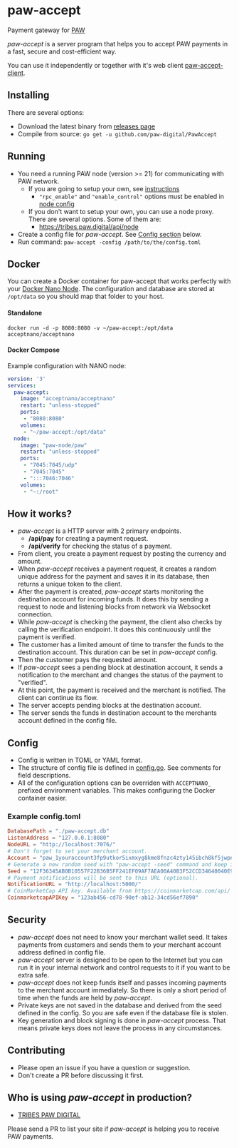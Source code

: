 # paw-accept

Payment gateway for [PAW](https://paw.digital)

*paw-accept* is a server program that helps you to accept PAW payments in a fast, secure and cost-efficient way.

You can use it independently or together with it's web client [paw-accept-client](https://github.com/paw-digital/PawAccept-client).

## Installing

There are several options:
 - Download the latest binary from [releases page](https://github.com/paw-digital/PawAccept/releases)
 - Compile from source: `go get -u github.com/paw-digital/PawAccept`

## Running

 - You need a running PAW node (version >= 21) for communicating with PAW network.
   - If you are going to setup your own, see [instructions](https://docs.nano.org/running-a-node/node-setup/)
     - `"rpc_enable"` and `"enable_control"` options must be enabled in [node config](https://docs.nano.org/running-a-node/configuration/)
   - If you don't want to setup your own, you can use a node proxy. There are several options. Some of them are:
     - https://tribes.paw.digital/api/node
 - Create a config file for *paw-accept*. See [Config section](#config) below.
 - Run command: `paw-accept -config /path/to/the/config.toml`

## Docker

You can create a Docker container for paw-accept that works perfectly with your [Docker Nano Node](https://docs.nano.org/running-a-node/docker-management/).
The configuration and database are stored at `/opt/data` so you should map that folder to your host.

#### Standalone

    docker run -d -p 8080:8080 -v ~/paw-accept:/opt/data acceptnano/acceptnano

#### Docker Compose

Example configuration with NANO node:

```yaml
version: '3'
services:
  paw-accept:
    image: "acceptnano/acceptnano"
    restart: "unless-stopped"
    ports:
     - "8080:8080"
    volumes:
     - "~/paw-accept:/opt/data"
  node:
    image: "paw-node/paw"
    restart: "unless-stopped"
    ports:
     - "7045:7045/udp"
     - "7045:7045"
     - ":::7046:7046"
    volumes:
     - "~:/root"
```

## How it works?

 - *paw-accept* is a HTTP server with 2 primary endpoints.
   - **/api/pay** for creating a payment request.
   - **/api/verify** for checking the status of a payment.
 - From client, you create a payment request by posting the currency and amount.
 - When *paw-accept* receives a payment request, it creates a random unique address for the payment and saves it in its database, then returns a unique token to the client.
 - After the payment is created, *paw-accept* starts monitoring the destination account for incoming funds. It does this by sending a request to node and listening blocks from network via Websocket connection.
 - While *paw-accept* is checking the payment, the client also checks by calling the verification endpoint. It does this continuously until the payment is verified.
 - The customer has a limited amount of time to transfer the funds to the destination account. This duration can be set in *paw-accept* config.
 - Then the customer pays the requested amount.
 - If *paw-accept* sees a pending block at destination account, it sends a notification to the merchant and changes the status of the payment to "verified".
 - At this point, the payment is received and the merchant is notified. The client can continue its flow.
 - The server accepts pending blocks at the destination account.
 - The server sends the funds in destination account to the merchants account defined in the config file.

## Config

 - Config is written in TOML or YAML format.
 - The structure of config file is defined in [config.go](https://github.com/paw-digital/PawAccept/blob/master/config.go). See comments for field descriptions.
 - All of the configuration options can be overriden with `ACCEPTNANO_` prefixed environment variables. This makes configuring the Docker container easier.

### Example config.toml

```toml
DatabasePath = "./paw-accept.db"
ListenAddress = "127.0.0.1:8080"
NodeURL = "http://localhost:7076/"
# Don't forget to set your merchant account.
Account = "paw_1youraccount3fp9utkor5ixmxyg8kme8fnzc4zty145ibch8kf5jwpnzr3r"
# Generate a new random seed with "paw-accept -seed" command and keep it secret.
Seed = "12F36345AB0B10557F22B36B5FF241EF09AF7AEA00A40B3F52CCD34640040E92"
# Payment notifications will be sent to this URL (optional).
NotificationURL = "http://localhost:5000/"
# CoinMarketCap API key. Available from https://coinmarketcap.com/api/
CoinmarketcapAPIKey = "123ab456-cd78-90ef-ab12-34cd56ef7890"
```

## Security

 - *paw-accept* does not need to know your merchant wallet seed. It takes payments from customers and sends them to your merchant account address defined in config file.
 - *paw-accept* server is designed to be open to the Internet but you can run it in your internal network and control requests to it if you want to be extra safe.
 - *paw-accept* does not keep funds itself and passes incoming payments to the merchant account immediately. So there is only a short period of time when the funds are held by *paw-accept*.
 - Private keys are not saved in the database and derived from the seed defined in the config. So you are safe even if the database file is stolen.
 - Key generation and block signing is done in *paw-accept* process. That means private keys does not leave the process in any circumstances.

## Contributing

 - Please open an issue if you have a question or suggestion.
 - Don't create a PR before discussing it first.

## Who is using *paw-accept* in production?

 - [TRIBES PAW DIGITAL](https://tribes.paw.digital)

Please send a PR to list your site if *paw-accept* is helping you to receive PAW payments.
